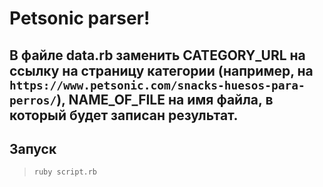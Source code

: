 # Petsonic parser!

## В файле data.rb заменить CATEGORY_URL на ссылку на страницу категории (например, на `https://www.petsonic.com/snacks-huesos-para-perros/`), NAME_OF_FILE на имя файла, в который будет записан результат.

## Запуск

>`ruby script.rb`

